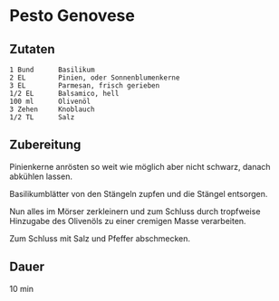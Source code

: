 # Pesto Genovese

## Zutaten

    1 Bund      Basilikum
    2 EL        Pinien, oder Sonnenblumenkerne
    3 EL        Parmesan, frisch gerieben
    1/2 EL      Balsamico, hell
    100 ml      Olivenöl
    3 Zehen     Knoblauch
    1/2 TL      Salz

## Zubereitung

Pinienkerne anrösten so weit wie möglich aber nicht schwarz, danach abkühlen lassen.

Basilikumblätter von den Stängeln zupfen und die Stängel entsorgen.

Nun alles im Mörser zerkleinern und zum Schluss durch tropfweise Hinzugabe des Olivenöls zu einer cremigen Masse verarbeiten.

Zum Schluss mit Salz und Pfeffer abschmecken.

## Dauer

10 min
